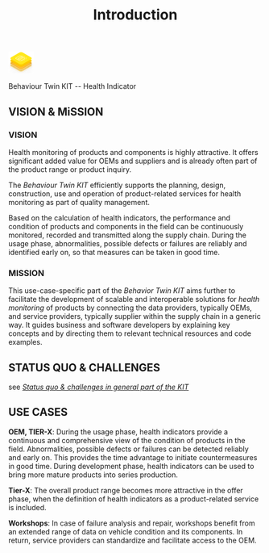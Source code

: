 ﻿---
id: introduction
title: Introduction
description: Behaviour Twin KIT
sidebar_position: 62
---

<div style={{display:'block'}}>
  <div style={{display:'inline-block', verticalAlign:'top'}}>

![Behaviour Twin KIT -- Health Indicator banner](../../../../../../static/img/kit-icons/behaviour-twin-hi-kit-icon-mini.png)

  </div>
  <div style={{display:'inline-block', fontSize:17, color:'rgb(255,166,1)', marginLeft:7, verticalAlign:'top', paddingTop:6}}>
Behaviour Twin KIT -- Health Indicator
  </div>
</div>

## VISION & MiSSION

### VISION

Health monitoring of products and components is highly attractive. It offers significant added value for OEMs and suppliers and is already often part of the product range or product inquiry.

The *Behaviour Twin KIT* efficiently supports the planning, design, construction, use and operation of product-related services for health monitoring as part of quality management.

Based on the calculation of health indicators, the performance and condition of products and components in the field can be continuously monitored, recorded and transmitted along the supply chain. During the usage phase, abnormalities, possible defects or failures are reliably and identified early on, so that measures can be taken in good time.

### MISSION

This use-case-specific part of the *Behavior Twin KIT* aims further to facilitate the development of scalable and interoperable
solutions for *health monitoring* of products by connecting the data providers, typically OEMs, and service providers, typically supplier
within the supply chain in a generic way. It guides business and software developers
by explaining key concepts and by directing them to relevant technical resources and code examples.

## STATUS QUO & CHALLENGES
see [*Status quo & challenges in general part of the KIT*](../../../adoption-view/introduction.md#status-quo--challenge)

## USE CASES

**OEM, TIER-X**: During the usage phase, health indicators provide a continuous and comprehensive view of the condition of products in the field. Abnormalities, possible defects or failures can be detected reliably and early on. This provides the time advantage to initiate countermeasures in good time. During development phase, health indicators can be used to bring more mature products into series production.

**Tier-X**: The overall product range becomes more attractive in the offer phase, when the definition of health indicators as a product-related service is included.

**Workshops**: In case of failure analysis and repair, workshops benefit from an extended range of data on vehicle condition and its components. In return, service providers can standardize and facilitate access to the OEM.
